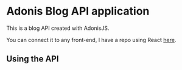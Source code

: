 # Adonis Blog API application

This is a blog API created with AdonisJS.

You can connect it to any front-end, I have a repo using React [here](https://github.com/Barsnes/adonis-blog-react).

## Using the API

